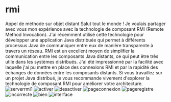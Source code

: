 # rmi
Appel de méthode sur objet distant 
Salut tout le monde ! Je voulais partager avec vous mon expérience avec la technologie de composant RMI (Remote Method Invocation). J'ai récemment utilisé cette technologie pour développer une application Java distribuée qui permet à différents processus Java de communiquer entre eux de manière transparente à travers un réseau. RMI est un excellent moyen de simplifier la communication entre les composants Java distants, ce qui peut être très utile dans les systèmes distribués. J'ai été impressionné par la facilité avec laquelle j'ai pu mettre en place des connexions RMI et par la rapidité des échanges de données entre les composants distants. Si vous travaillez sur un projet Java distribué, je vous recommande vivement d'explorer la technologie de composant RMI pour améliorer votre architecture.![serverrmi1](https://user-images.githubusercontent.com/99122331/234353399-53d2bebf-51ff-404c-83bd-b94afad27d0a.png)
![activer](https://user-images.githubusercontent.com/99122331/234353450-d3942067-6fc0-43bb-8055-a4ccc4477232.png)
![desactiver](https://user-images.githubusercontent.com/99122331/234353464-c58677aa-9c96-4089-bbeb-f114610c5ede.png)
![pageconnexion](https://user-images.githubusercontent.com/99122331/234353496-26a5d6c6-330e-4700-8e2b-284715cba439.png)
![pageregistre](https://user-images.githubusercontent.com/99122331/234353501-0166e4f3-bde1-4d8c-9382-aca13b632f49.png)
![incorrecte](https://user-images.githubusercontent.com/99122331/234353529-2b99929f-064c-4ef1-a438-40395d564c97.png)
![bien](https://user-images.githubusercontent.com/99122331/234353555-23251ab6-a85b-43df-a020-c0ce2dc118c8.png)
![interface](https://user-images.githubusercontent.com/99122331/234353845-8c3f5cc1-d142-4c41-a3d6-9fab04cfeeae.png)
